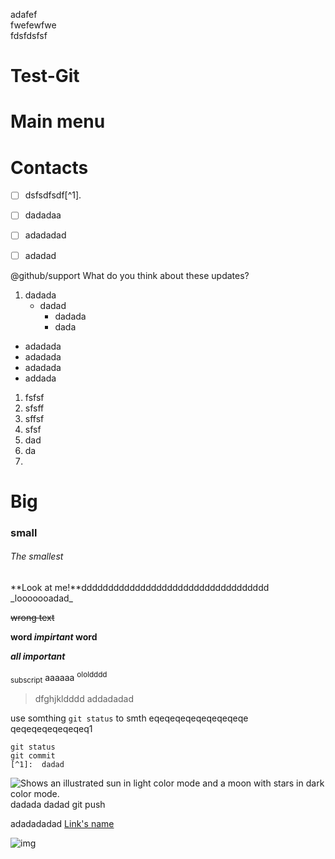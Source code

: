 adafef  
fwefewfwe  
  fdsfdsfsf  
  












# Test-Git

# Main menu
# Contacts

- [ ] dsfsdfsdf[^1].
- [ ] dadadaa
- [ ] adadadad
- [ ] adadad
 

@github/support What do you think about these updates?



1. dadada
   - dadad
     - dadada
     - dada

- adadada
- adadada
- adadada
- addada

1. fsfsf
2. sfsff
3. sffsf
4. sfsf
5. dad
6. da
7. 


# Big
### small
###### The smallest
<picture>
**Look at me!**ddddddddddddddddddddddddddddddddddd
</picture>
_looooooadad_

~~wrong text~~

**word _impirtant_ word**


***all important***

<sub>subscript</sub>
aaaaaa
<sup>ololdddd</sup>

 > dfghjkldddd
 > addadadad

use somthing `git status` to smth
eqeqeqeqeqeqeqeqeqe  
qeqeqeqeqeqeqeq1

```
git status
git commit
[^1]:  dadad
```

<picture>
  <source media="(prefers-color-scheme: dark)" srcset="https://user-images.githubusercontent.com/25423296/163456776-7f95b81a-f1ed-45f7-b7ab-8fa810d529fa.png">
  <source media="(prefers-color-scheme: light)" srcset="https://user-images.githubusercontent.com/25423296/163456779-a8556205-d0a5-45e2-ac17-42d089e3c3f8.png">
  <img alt="Shows an illustrated sun in light color mode and a moon with stars in dark color mode." src="https://user-images.githubusercontent.com/25423296/163456779-a8556205-d0a5-45e2-ac17-42d089e3c3f8.png">
</picture>
dadada
dadad
git push
 
 
 adadadadad [Link's name](https://megogo.net/ua/view/17009145?video_view_tab=description)
 
 ![img](https://myoctocat.com/assets/images/base-octocat.svg)
